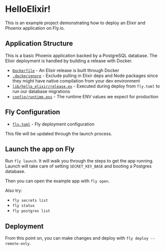 # HelloElixir!

This is an example project demonstrating how to deploy an Elixir and Phoenix application on Fly.io.

## Application Structure

This is a basic Phoenix application backed by a PostgreSQL database. The Elixir deployment is handled by building a release with Docker.

- [`Dockerfile`](./Dockerfile) - An Elixir release is built through Docker
- [`.dockerignore`](./.dockerignore) - Exclude pulling in Elixir deps and Node packages since they might have native compilation from your dev environment
- [`lib/hello_elixir/release.ex`](./lib/hello_elixir/release.ex) - Executed during deploy from `fly.toml` to run our database migrations
- [`config/runtime.exs`](./config/runtime.exs) - The runtime ENV values we expect for production

## Fly Configuration

- [`fly.toml`](./fly.toml) - Fly deployment configuration

This file will be updated through the launch process.
## Launch the app on Fly

Run `fly launch`. It will walk you through the steps to get the app running. Launch will take care of setting `SECRET_KEY_BASE` and booting
a Postgres database.

Then you can open the example app with `fly open`.

Also try:

* `fly secrets list`
* `fly status`
* `fly postgres list`

## Deployment

From this point on, you can make changes and deploy with `fly deploy --remote-only`.
